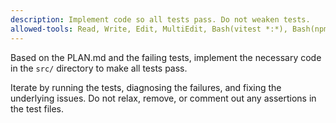 ```yaml
---
description: Implement code so all tests pass. Do not weaken tests.
allowed-tools: Read, Write, Edit, MultiEdit, Bash(vitest *:*), Bash(npm *:*), Bash(git *:*)
---
```

Based on the PLAN.md and the failing tests, implement the necessary code in the `src/` directory to make all tests pass.

Iterate by running the tests, diagnosing the failures, and fixing the underlying issues. Do not relax, remove, or comment out any assertions in the test files.